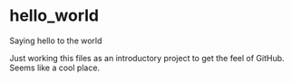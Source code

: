 # hello_world
Saying hello to the world

Just working this files as an introductory project to get the feel of GitHub. Seems like a cool place. 
